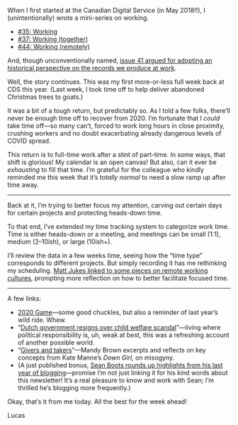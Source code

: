 When I first started at the Canadian Digital Service (in May 2018!!), I (unintentionally) wrote a mini-series on working.

- [\#35: Working](https://lucascherkewski.com/hit-and-miss/35-working/)
- [\#37: Working (together)](https://lucascherkewski.com/hit-and-miss/37-working-together/)
- [\#44: Working (remotely)](https://lucascherkewski.com/hit-and-miss/44-working-remotely/)

And, though unconventionally named, [issue 41 argued for adopting an historical perspective on the records we produce at work](https://lucascherkewski.com/hit-and-miss/41-historically-minded/).

Well, the story continues. This was my first more-or-less full week back at CDS this year. (Last week, I took time off to help deliver abandoned Christmas trees to goats.)

It was a bit of a tough return, but predictably so. As I told a few folks, there’ll never be enough time off to recover from 2020. I’m fortunate that I _could_ take time off—so many can’t, forced to work long hours in close proximity, crushing workers and no doubt exacerbating already dangerous levels of COVID spread.

This return is to full-time work after a stint of part-time. In some ways, that shift is glorious! My calendar is an open canvas! But also, can it ever be _exhausting_ to fill that time. I’m grateful for the colleague who kindly reminded me this week that it’s _totally normal_ to need a slow ramp up after time away.

---

Back at it, I’m trying to better focus my attention, carving out certain days for certain projects and protecting heads-down time.

To that end, I’ve extended my time tracking system to categorize work time. Time is either heads-down or a meeting, and meetings can be small (1:1), medium (2–10ish), or large (10ish+).

I’ll review the data in a few weeks time, seeing how the “time type” corresponds to different projects. But simply recording it has me rethinking my scheduling. [Matt Jukes linked to some pieces on remote working cultures](https://digitalbydefault.com/2021/01/08/s01e01-reboot/), prompting more reflection on how to better facilitate focused time.

---

A few links:

- [2020 Game](https://2020game.io/)—some good chuckles, but also a reminder of last year’s wild ride. Whew.
- “[Dutch government resigns over child welfare scandal](https://www.theglobeandmail.com/world/article-dutch-government-reportedly-resigns-over-its-mismanagement-of-child/)”—living where political responsibility is, uh, weak at best, this was a refreshing account of another possible world.
- “[Givers and takers](https://aworkinglibrary.com/writing/givers-and-takers)”—Mandy Brown excerpts and reflects on key concepts from Kate Manne’s _Down Girl_, on misogyny.
- (A just published bonus, [Sean Boots rounds up highlights from his last year of blogging](https://buttondown.email/sboots/archive/seans-blog-january-update/)—promise I’m not just linking it for his kind words about this newsletter! It’s a real pleasure to know and work with Sean; I’m thrilled he’s blogging more frequently.)

Okay, that’s it from me today. All the best for the week ahead!

Lucas